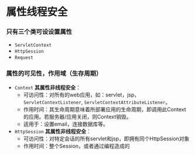 # 属性线程安全
### 只有三个类可设设置属性
- `ServletContext`
- `HttpSession`
- `Request`
### 属性的可见性，作用域（生存周期）
- `Context` **其属性非线程安全**：
    - 可访问性：对所有的web应用，如：servlet，jsp，`ServletContextListener`, `ServletContextAttributeListener`。
    - 作用时间：其生命周期意味着所部署应用的生命周期，即调用此Context的应用。若服务器/应用关闭，则Context销毁。
    - 适用于：设置email，连接数据库等。
- `HttpSession` **其属性非线程安全**：
    - 可访问性：对特定会话的所有servlet和jsp，即拥有同个HttpSession对象
    - 作用时间：整个Session，或者通过编程造成的

